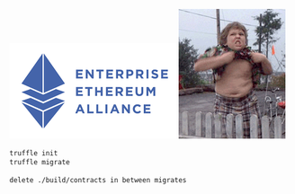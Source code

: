 ![alt text](img/img0.png)
![alt text](img/img1.gif)

```
truffle init
truffle migrate

delete ./build/contracts in between migrates
```
